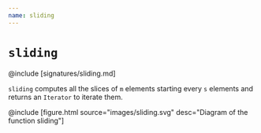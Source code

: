```yaml
---
name: sliding
---
```


# `sliding`

@include [signatures/sliding.md]

`sliding` computes all the slices of `m` elements starting every `s` elements and returns an `Iterator` to iterate them.

@include [figure.html source="images/sliding.svg" desc="Diagram of the function sliding"]
